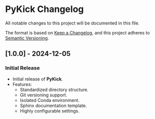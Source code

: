 # PyKick Changelog

All notable changes to this project will be documented in this file.

The format is based on [Keep a Changelog](https://keepachangelog.com/en/1.0.0/), and this project adheres to [Semantic Versioning](https://semver.org/).

## [1.0.0] - 2024-12-05

### Initial Release

- Initial release of **PyKick**.
- Features:
  - Standardized directory structure.
  - Git versioning support.
  - Isolated Conda environment.
  - Sphinx documentation template.
  - Highly configurable settings.

